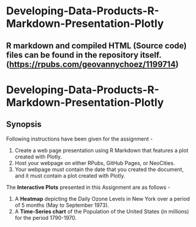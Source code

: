 # Developing-Data-Products-R-Markdown-Presentation-Plotly

## R markdown and compiled HTML (Source code) files can be found in the repository itself. (https://rpubs.com/geovannychoez/1199714)

# Developing-Data-Products-R-Markdown-Presentation-Plotly

## Synopsis

Following instructions have been given for the assignment -   

1. Create a web page presentation using R Markdown that features a plot created with Plotly.  
2. Host your webpage on either RPubs, GitHub Pages, or NeoCities.   
3. Your webpage must contain the date that you created the document, and it must contain a plot created with Plotly.

The **Interactive Plots** presented in this Assignment are as follows -

1. A **Heatmap** depicting the Daily Ozone Levels in New York over a period of 5 months (May to September 1973).
2. A **Time-Series chart** of the Population of the United States (in millions) for the period 1790-1970.
